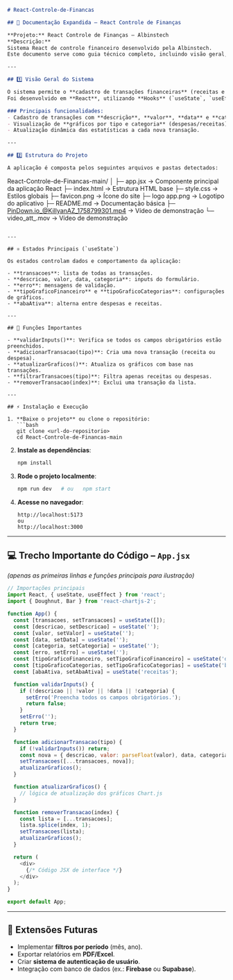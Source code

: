 ```markdown
# React-Controle-de-Financas

## 📄 Documentação Expandida – React Controle de Finanças

**Projeto:** React Controle de Finanças – Albinstech  
**Descrição:**  
Sistema React de controle financeiro desenvolvido pela Albinstech.  
Este documento serve como guia técnico completo, incluindo visão geral, arquitetura, diagramas, trechos de código e estrutura de pastas.

---

## 1️⃣ Visão Geral do Sistema

O sistema permite o **cadastro de transações financeiras** (receitas e despesas), exibindo **gráficos dinâmicos** com estatísticas em tempo real.  
Foi desenvolvido em **React**, utilizando **Hooks** (`useState`, `useEffect`) para gerenciamento de estado, e a biblioteca **Chart.js** para visualização de dados.

### Principais funcionalidades:
- Cadastro de transações com **descrição**, **valor**, **data** e **categoria**.
- Visualização de **gráficos por tipo e categoria** (despesas/receitas).
- Atualização dinâmica das estatísticas a cada nova transação.

---

## 2️⃣ Estrutura do Projeto

A aplicação é composta pelos seguintes arquivos e pastas detectados:

```

React-Controle-de-Financas-main/
│
├─ app.jsx            → Componente principal da aplicação React
├─ index.html         → Estrutura HTML base
├─ style.css          → Estilos globais
├─ favicon.png        → Ícone do site
├─ logo app.png       → Logotipo do aplicativo
├─ README.md          → Documentação básica
├─ PinDown.io_@KillyanAZ_1758799301.mp4 → Vídeo de demonstração
└─ video_att_.mov     → Vídeo de demonstração

````

---

## ⚛️ Estados Principais (`useState`)

Os estados controlam dados e comportamento da aplicação:

- **transacoes**: lista de todas as transações.  
- **descricao, valor, data, categoria**: inputs do formulário.  
- **erro**: mensagens de validação.  
- **tipoGraficoFinanceiro** e **tipoGraficoCategorias**: configurações de gráficos.  
- **abaAtiva**: alterna entre despesas e receitas.

---

## 🔑 Funções Importantes

- **validarInputs()**: Verifica se todos os campos obrigatórios estão preenchidos.  
- **adicionarTransacao(tipo)**: Cria uma nova transação (receita ou despesa).  
- **atualizarGraficos()**: Atualiza os gráficos com base nas transações.  
- **filtrarTransacoes(tipo)**: Filtra apenas receitas ou despesas.  
- **removerTransacao(index)**: Exclui uma transação da lista.

---

## ⚡ Instalação e Execução

1. **Baixe o projeto** ou clone o repositório:
   ```bash
   git clone <url-do-repositorio>
   cd React-Controle-de-Financas-main
````

2. **Instale as dependências**:

   ```bash
   npm install
   ```

3. **Rode o projeto localmente**:

   ```bash
   npm run dev   # ou   npm start
   ```

4. **Acesse no navegador**:

   ```
   http://localhost:5173
   ou
   http://localhost:3000
   ```

---

## 💻 Trecho Importante do Código – `App.jsx`

*(apenas as primeiras linhas e funções principais para ilustração)*

```javascript
// Importações principais
import React, { useState, useEffect } from 'react';
import { Doughnut, Bar } from 'react-chartjs-2';

function App() {
  const [transacoes, setTransacoes] = useState([]);
  const [descricao, setDescricao] = useState('');
  const [valor, setValor] = useState('');
  const [data, setData] = useState('');
  const [categoria, setCategoria] = useState('');
  const [erro, setErro] = useState('');
  const [tipoGraficoFinanceiro, setTipoGraficoFinanceiro] = useState('doughnut');
  const [tipoGraficoCategorias, setTipoGraficoCategorias] = useState('bar');
  const [abaAtiva, setAbaAtiva] = useState('receitas');

  function validarInputs() {
    if (!descricao || !valor || !data || !categoria) {
      setErro('Preencha todos os campos obrigatórios.');
      return false;
    }
    setErro('');
    return true;
  }

  function adicionarTransacao(tipo) {
    if (!validarInputs()) return;
    const nova = { descricao, valor: parseFloat(valor), data, categoria, tipo };
    setTransacoes([...transacoes, nova]);
    atualizarGraficos();
  }

  function atualizarGraficos() {
    // lógica de atualização dos gráficos Chart.js
  }

  function removerTransacao(index) {
    const lista = [...transacoes];
    lista.splice(index, 1);
    setTransacoes(lista);
    atualizarGraficos();
  }

  return (
    <div>
      {/* Código JSX de interface */}
    </div>
  );
}

export default App;
```

---

## 🚀 Extensões Futuras

* Implementar **filtros por período** (mês, ano).
* Exportar relatórios em **PDF/Excel**.
* Criar **sistema de autenticação de usuário**.
* Integração com banco de dados (ex.: **Firebase** ou **Supabase**).

```
```
